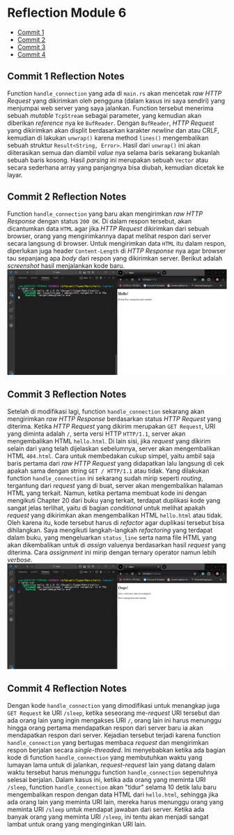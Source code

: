 # Reflection Module 6

- [Commit 1](#commit-1-reflection-notes)
- [Commit 2](#commit-2-reflection-notes)
- [Commit 3](#commit-3-reflection-notes)
- [Commit 4](#commit-4-reflection-notes)

## Commit 1 Reflection Notes
Function `handle_connection` yang ada di `main.rs` akan mencetak *raw HTTP Request* yang dikirimkan oleh pengguna (dalam kasus ini saya sendiri) yang menjumpai web server yang saya jalankan. Function tersebut menerima sebuah *mutable* `TcpStream` sebagai parameter, yang kemudian akan diberikan *reference* nya ke `BufReader`. Dengan `BufReader`, *HTTP Request* yang dikirimkan akan displit berdasarkan karakter *newline* dan atau CRLF, kemudian di lakukan `unwrap()` karena method `lines()` mengembalikan sebuah struktur `Result<String, Error>`. Hasil dari `unwrap()` ini akan diiterasikan semua dan diambil *value* nya selama baris sekarang bukanlah sebuah baris kosong. Hasil *parsing* ini merupakan sebuah `Vector` atau secara sederhana array yang panjangnya bisa diubah, kemudian dicetak ke layar.

## Commit 2 Reflection Notes
Function `handle_connection` yang baru akan mengirimkan *raw HTTP Response* dengan status `200 OK`. Di dalam respon tersebut, akan dicantumkan data `HTML` agar jika *HTTP Request* dikirimkan dari sebuah browser, orang yang mengirimkannya dapat melihat respon dari server secara langsung di browser. Untuk mengirimkan data `HTML` itu dalam respon, diperlukan juga header `Content-Length` di *HTTP Response* nya agar browser tau sepanjang apa *body* dari respon yang dikirimkan server. Berikut adalah *screenshot* hasil menjalankan kode baru.
![Gambar menjalankan server dengan mengirimkan raw HTTP response](./commit2.png)

## Commit 3 Reflection Notes
Setelah di modifikasi lagi, function `handle_connection` sekarang akan mengirimkan *raw HTTP Response* berdasarkan status *HTTP Request* yang diterima. Ketika *HTTP Request* yang dikirim merupakan `GET Request`, URI yang diminta adalah `/`, serta versi HTTP `HTTP/1.1`, server akan mengembalikan HTML `hello.html`. Di lain sisi, jika *request* yang dikirim selain dari yang telah dijelaskan sebelumnya, server akan mengembalikan HTML `404.html`. Cara untuk membedakan cukup simpel, yaitu ambil saja baris pertama dari *raw HTTP Request* yang didapatkan lalu langsung di cek apakah sama dengan string `GET / HTTP/1.1` atau tidak. Yang dilakukan function `handle_connection` ini sekarang sudah mirip seperti *routing*, tergantung dari *request* yang di buat, server akan mengembalikan halaman HTML yang terkait. Namun, ketika pertama membuat kode ini dengan mengikuti Chapter 20 dari buku yang terkait, terdapat duplikasi kode yang sangat jelas terlihat, yaitu di bagian *conditional* untuk melihat apakah *request* yang dikirimkan akan mengembalikan HTML `hello.html` atau tidak. Oleh karena itu, kode tersebut harus di *refactor* agar duplikasi tersebut bisa dihilangkan. Saya mengikuti langkah-langkah *refactoring* yang terdapat dalam buku, yang mengeluarkan `status_line` serta nama file HTML yang akan dikembalikan untuk di *assign* valuenya berdasarkan hasil *request* yang diterima. Cara *assignment* ini mirip dengan ternary operator namun lebih *verbose*.
![Gambar server mengirimkan 404 ketika meminta URI lain selain /](./commit3.png)

## Commit 4 Reflection Notes
Dengan kode `handle_connection` yang dimodifikasi untuk menangkap juga `GET Request` ke URI `/sleep`, ketika seseorang me-*request* URI tersebut dan ada orang lain yang ingin mengakses URI `/`, orang lain ini harus menunggu hingga orang pertama mendapatkan respon dari server baru ia akan mendapatkan respon dari server. Kejadian tersebut terjadi karena function `handle_connection` yang bertugas membaca *request* dan mengirimkan respon berjalan secara *single-threaded*. Ini menyebabkan ketika ada bagian kode di function `handle_connection` yang membutuhkan waktu yang lumayan lama untuk di jalankan, *request-request* lain yang datang dalam waktu tersebut harus menunggu function `handle_connection` sepenuhnya selesai berjalan. Dalam kasus ini, ketika ada orang yang meminta URI `/sleep`, function `handle_connection` akan "tidur" selama 10 detik lalu baru mengembalikan respon dengan data HTML dari `hello.html`, sehingga jika ada orang lain yang meminta URI lain, mereka harus menunggu orang yang meminta URI `/sleep` untuk mendapat jawaban dari server. Ketika ada banyak orang yang meminta URI `/sleep`, ini tentu akan menjadi sangat lambat untuk orang yang menginginkan URI lain.
